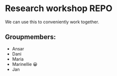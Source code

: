 # Research workshop REPO
We can use this to conveniently work together.

## Groupmembers:
- Ansar
- Dani
- Maria
- Marinellie 😀
- Jan
